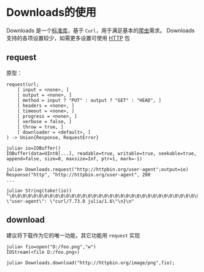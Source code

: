 # Downloads的使用
Downloads 是一个[标准库](stdlib.md)，基于 `Curl`，用于满足基本的[爬虫](../knowledge/spider.md)需求。
Downloads 支持的各项设置较少，如需更多设置可使用 [HTTP](http.md) 包

## request
原型：
```plain
request(url;
	[ input = <none>, ]
	[ output = <none>, ]
	[ method = input ? "PUT" : output ? "GET" : "HEAD", ]
	[ headers = <none>, ]
	[ timeout = <none>, ]
	[ progress = <none>, ]
	[ verbose = false, ]
	[ throw = true, ]
	[ downloader = <default>, ]
) -> Union{Response, RequestError}
```

```julia-repl
julia> io=IOBuffer()
IOBuffer(data=UInt8[...], readable=true, writable=true, seekable=true, append=false, size=0, maxsize=Inf, ptr=1, mark=-1)

julia> Downloads.request("http://httpbin.org/user-agent";output=io)
Response("http", "http://httpbin.org/user-agent", 200
...

julia> String(take!(io))
"\0\0\0\0\0\0\0\0\0\0\0\0\0\0\0\0\0\0\0\0\0\0\0\0\0\0\0\0\0\0\0\0\0\0\0\0\0\0\0\0\0\0\0\0\0\0\0\0\0\0\0\0\0\0\0\0\0\0\0\0\0\0\0\0\0\0\0\0\0\0\0\0\0\0\0\0\0\0\0\0\0\0\0\0\0\0\0\0{\n  \"user-agent\": \"curl/7.73.0 julia/1.6\"\n}\n"
```

## download
建议将下载作为它的唯一功能，其它功能用 `request` 实现
```julia-repl
julia> fio=open("D:/foo.png","w")
IOStream(<file D:/foo.png>)

julia> Downloads.download("http://httpbin.org/image/png",fio);
```
